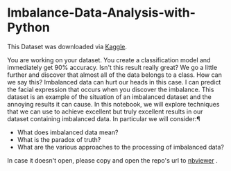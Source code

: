 # Imbalance-Data-Analysis-with-Python
This Dataset was downloaded via <a href="https://www.kaggle.com/">Kaggle</a>.

You are working on your dataset.
You create a classification model and immediately get 90% accuracy. Isn't this result really great? We go a little further and discover that almost all of the data belongs to a class. How can we say this? Imbalanced data can hurt our heads in this case.
I can predict the facial expression that occurs when you discover the imbalance.
This dataset is an example of the situation of an imbalanced dataset and the annoying results it can cause.
In this notebook, we will explore techniques that we can use to achieve excellent but truly excellent results in our dataset containing imbalanced data. In particular we will consider:¶

- What does imbalanced data mean?
- What is the paradox of truth?
- What are the various approaches to the processing of imbalanced data?


In case it doesn't open, please copy and open the repo's url to <a href="https://nbviewer.jupyter.org/">nbviewer</a> .
